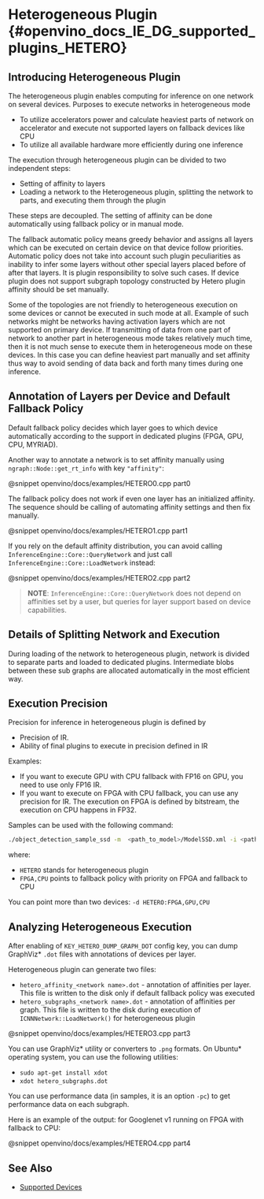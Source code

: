 Heterogeneous Plugin {#openvino_docs_IE_DG_supported_plugins_HETERO}
=======

## Introducing Heterogeneous Plugin

The heterogeneous plugin enables computing for inference on one network on several devices.
Purposes to execute networks in heterogeneous mode
* To utilize accelerators power and calculate heaviest parts of network on accelerator and execute not supported layers on fallback devices like CPU
* To utilize all available hardware more efficiently during one inference

The execution through heterogeneous plugin can be divided to two independent steps:
* Setting of affinity to layers
* Loading a network to the Heterogeneous plugin, splitting the network to parts, and executing them through the plugin

These steps are decoupled. The setting of affinity can be done automatically using fallback policy or in manual mode.

The fallback automatic policy means greedy behavior and assigns all layers which can be executed on certain device on that device follow priorities.
Automatic policy does not take into account such plugin peculiarities as inability to infer some layers without other special layers placed before of after that layers. It is plugin responsibility to solve such cases. If device plugin does not support subgraph topology constructed by Hetero plugin affinity should be set manually.

Some of the topologies are not friendly to heterogeneous execution on some devices or cannot be executed in such mode at all.
Example of such networks might be networks having activation layers which are not supported on primary device.
If transmitting of data from one part of network to another part in heterogeneous mode takes relatively much time,
then it is not much sense to execute them in heterogeneous mode on these devices.
In this case you can define heaviest part manually and set affinity thus way to avoid sending of data back and forth many times during one inference.

## Annotation of Layers per Device and Default Fallback Policy
Default fallback policy decides which layer goes to which device automatically according to the support in dedicated plugins (FPGA, GPU, CPU, MYRIAD).

Another way to annotate a network is to set affinity manually using <code>ngraph::Node::get_rt_info</code> with key `"affinity"`:

@snippet openvino/docs/examples/HETERO0.cpp part0

The fallback policy does not work if even one layer has an initialized affinity. The sequence should be calling of automating affinity settings and then fix manually.

@snippet openvino/docs/examples/HETERO1.cpp part1

If you rely on the default affinity distribution, you can avoid calling <code>InferenceEngine::Core::QueryNetwork</code> and just call <code>InferenceEngine::Core::LoadNetwork</code> instead:

@snippet openvino/docs/examples/HETERO2.cpp part2

> **NOTE**: `InferenceEngine::Core::QueryNetwork` does not depend on affinities set by a user, but queries for layer support based on device capabilities.


## Details of Splitting Network and Execution
During loading of the network to heterogeneous plugin, network is divided to separate parts and loaded to dedicated plugins.
Intermediate blobs between these sub graphs are allocated automatically in the most efficient way.

## Execution Precision
Precision for inference in heterogeneous plugin is defined by
* Precision of IR.
* Ability of final plugins to execute in precision defined in IR

Examples:
* If you want to execute GPU with CPU fallback with FP16 on GPU, you need to use only FP16 IR.
* If you want to execute on FPGA with CPU fallback, you can use any precision for IR. The execution on FPGA is defined by bitstream, the execution on CPU happens in FP32.

Samples can be used with the following command:

```sh
./object_detection_sample_ssd -m  <path_to_model>/ModelSSD.xml -i <path_to_pictures>/picture.jpg -d HETERO:FPGA,CPU
```
where:
- `HETERO` stands for heterogeneous plugin
- `FPGA,CPU` points to fallback policy with priority on FPGA and fallback to CPU

You can point more than two devices: `-d HETERO:FPGA,GPU,CPU`

## Analyzing Heterogeneous Execution
After enabling of <code>KEY_HETERO_DUMP_GRAPH_DOT</code> config key, you can dump GraphViz* `.dot` files with annotations of devices per layer.

Heterogeneous plugin can generate two files:
* `hetero_affinity_<network name>.dot` - annotation of affinities per layer. This file is written to the disk only if default fallback policy was executed
* `hetero_subgraphs_<network name>.dot` - annotation of affinities per graph. This file is written to the disk during execution of <code>ICNNNetwork::LoadNetwork()</code> for heterogeneous plugin

@snippet openvino/docs/examples/HETERO3.cpp part3

You can use GraphViz* utility or converters to `.png` formats. On Ubuntu* operating system, you can use the following utilities:
* `sudo apt-get install xdot`
* `xdot hetero_subgraphs.dot`


You can use performance data (in samples, it is an option `-pc`) to get performance data on each subgraph.

Here is an example of the output: for Googlenet v1 running on FPGA with fallback to CPU:

@snippet openvino/docs/examples/HETERO4.cpp part4

## See Also
* [Supported Devices](Supported_Devices.md)
